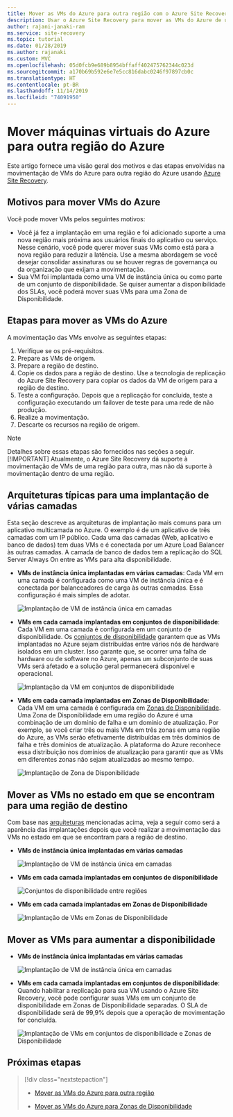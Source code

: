 ```yaml
---
title: Mover as VMs do Azure para outra região com o Azure Site Recovery
description: Usar o Azure Site Recovery para mover as VMs do Azure de uma região do Azure para outra.
author: rajani-janaki-ram
ms.service: site-recovery
ms.topic: tutorial
ms.date: 01/28/2019
ms.author: rajanaki
ms.custom: MVC
ms.openlocfilehash: 05d0fcb9e689b8954bffaff402475762344c023d
ms.sourcegitcommit: a170b69b592e6e7e5cc816dabc0246f97897cb0c
ms.translationtype: HT
ms.contentlocale: pt-BR
ms.lasthandoff: 11/14/2019
ms.locfileid: "74091950"
---
```

# <a name="moving-azure-vms-to-another-azure-region"></a>Mover máquinas virtuais do Azure para outra região do Azure

Este artigo fornece uma visão geral dos motivos e das etapas envolvidas na movimentação de VMs do Azure para outra região do Azure usando [Azure Site Recovery](site-recovery-overview.md). 


## <a name="reasons-to-move-azure-vms"></a>Motivos para mover VMs do Azure

Você pode mover VMs pelos seguintes motivos:

- Você já fez a implantação em uma região e foi adicionado suporte a uma nova região mais próxima aos usuários finais do aplicativo ou serviço. Nesse cenário, você pode querer mover suas VMs como está para a nova região para reduzir a latência. Use a mesma abordagem se você desejar consolidar assinaturas ou se houver regras de governança ou da organização que exijam a movimentação.
- Sua VM foi implantada como uma VM de instância única ou como parte de um conjunto de disponibilidade. Se quiser aumentar a disponibilidade dos SLAs, você poderá mover suas VMs para uma Zona de Disponibilidade.

## <a name="steps-to-move-azure-vms"></a>Etapas para mover as VMs do Azure

A movimentação das VMs envolve as seguintes etapas:

1. Verifique se os pré-requisitos.
2. Prepare as VMs de origem.
3. Prepare a região de destino.
4. Copie os dados para a região de destino. Use a tecnologia de replicação do Azure Site Recovery para copiar os dados da VM de origem para a região de destino.
5. Teste a configuração. Depois que a replicação for concluída, teste a configuração executando um failover de teste para uma rede de não produção.
6. Realize a movimentação.
7. Descarte os recursos na região de origem.

> [!NOTE]
> Detalhes sobre essas etapas são fornecidos nas seções a seguir.
> [!IMPORTANT]
> Atualmente, o Azure Site Recovery dá suporte à movimentação de VMs de uma região para outra, mas não dá suporte à movimentação dentro de uma região.

## <a name="typical-architectures-for-a-multi-tier-deployment"></a>Arquiteturas típicas para uma implantação de várias camadas

Esta seção descreve as arquiteturas de implantação mais comuns para um aplicativo multicamada no Azure. O exemplo é de um aplicativo de três camadas com um IP público. Cada uma das camadas (Web, aplicativo e banco de dados) tem duas VMs e é conectada por um Azure Load Balancer às outras camadas. A camada de banco de dados tem a replicação do SQL Server Always On entre as VMs para alta disponibilidade.

* **VMs de instância única implantadas em várias camadas**: Cada VM em uma camada é configurada como uma VM de instância única e é conectada por balanceadores de carga às outras camadas. Essa configuração é mais simples de adotar.

     ![Implantação de VM de instância única em camadas](media/move-vm-overview/regular-deployment.png)

* **VMs em cada camada implantadas em conjuntos de disponibilidade**: Cada VM em uma camada é configurada em um conjunto de disponibilidade. Os [conjuntos de disponibilidade](https://docs.microsoft.com/azure/virtual-machines/windows/tutorial-availability-sets) garantem que as VMs implantadas no Azure sejam distribuídas entre vários nós de hardware isolados em um cluster. Isso garante que, se ocorrer uma falha de hardware ou de software no Azure, apenas um subconjunto de suas VMs será afetado e a solução geral permanecerá disponível e operacional.

     ![Implantação da VM em conjuntos de disponibilidade](media/move-vm-overview/avset.png)

* **VMs em cada camada implantadas em Zonas de Disponibilidade**: Cada VM em uma camada é configurada em [Zonas de Disponibilidade](https://docs.microsoft.com/azure/availability-zones/az-overview). Uma Zona de Disponibilidade em uma região do Azure é uma combinação de um domínio de falha e um domínio de atualização. Por exemplo, se você criar três ou mais VMs em três zonas em uma região do Azure, as VMs serão efetivamente distribuídas em três domínios de falha e três domínios de atualização. A plataforma do Azure reconhece essa distribuição nos domínios de atualização para garantir que as VMs em diferentes zonas não sejam atualizadas ao mesmo tempo.

     ![Implantação de Zona de Disponibilidade](media/move-vm-overview/zone.png)

## <a name="move-vms-as-is-to-a-target-region"></a>Mover as VMs no estado em que se encontram para uma região de destino

Com base nas [arquiteturas](#typical-architectures-for-a-multi-tier-deployment) mencionadas acima, veja a seguir como será a aparência das implantações depois que você realizar a movimentação das VMs no estado em que se encontram para a região de destino.

* **VMs de instância única implantadas em várias camadas**

     ![Implantação de VM de instância única em camadas](media/move-vm-overview/single-zone.png)

* **VMs em cada camada implantadas em conjuntos de disponibilidade**

     ![Conjuntos de disponibilidade entre regiões](media/move-vm-overview/crossregionaset.png)

* **VMs em cada camada implantadas em Zonas de Disponibilidade**

     ![Implantação de VMs em Zonas de Disponibilidade](media/move-vm-overview/azonecross.png)

## <a name="move-vms-to-increase-availability"></a>Mover as VMs para aumentar a disponibilidade

* **VMs de instância única implantadas em várias camadas**

     ![Implantação de VM de instância única em camadas](media/move-vm-overview/single-zone.png)

* **VMs em cada camada implantadas em conjuntos de disponibilidade**: Quando habilitar a replicação para sua VM usando o Azure Site Recovery, você pode configurar suas VMs em um conjunto de disponibilidade em Zonas de Disponibilidade separadas. O SLA de disponibilidade será de 99,9% depois que a operação de movimentação for concluída.

     ![Implantação de VMs em conjuntos de disponibilidade e Zonas de Disponibilidade](media/move-vm-overview/aset-azone.png)

## <a name="next-steps"></a>Próximas etapas

> [!div class="nextstepaction"]
> 
> * [Mover as VMs do Azure para outra região](azure-to-azure-tutorial-migrate.md)
> 
> * [Mover as VMs do Azure para Zonas de Disponibilidade](move-azure-vms-avset-azone.md)

